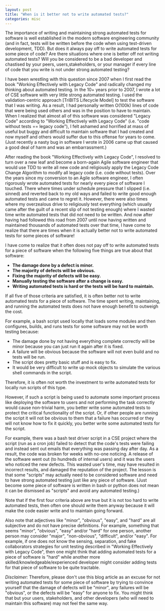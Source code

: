 ```yaml
---
layout: post
title: "When is it better not to write automated tests?"
categories: misc
---
```


The importance of writing and maintaining strong automated tests for software is well established in the modern software engineering community (and in fact, tests will be written before the code when using test-driven development, TDD).
But does it always pay off to write automated tests for some piece of code?
Are there situations where one is better off not writing automated tests?
Will you be considered to be a bad developer and chastised by your peers, users,stakeholders, or your manager if every line of code that you write is not under strong automated testing?

I have been wrestling with this question since 2007 when I first read the book "Working Effectively with Legacy Code" and radically changed my thinking about automated testing.
In the 10+ years prior to 2007, I wrote a lot of CSE software with very little strong automated testing.
I used the validation-centric approach [TriBITS Lifecycle Model] to test the software that I was writing.
As a result, I had personally written O(100k) lines of code that were being used others and was in the position to have to maintain.
When I realized that almost all of this software was considered "Legacy Code" according to "Working Effectively with Legacy Code" (i.e. "code without tests == legacy code"), I felt ashamed and horrified at mass of useful but buggy and difficult to maintain software that I had created and now myself and others would suffer due to this offense for years to come.  (Just recently a nasty bug in software I wrote in 2006 came up that caused a good deal of harm and was an embarrassment.)

After reading the book "Working Effectively with Legacy Code", I resolved to turn over a new leaf and become a born-again Agile software engineer that would use TDD to write all new code and religiously apply the Legacy Code Change Algorithm to modify all legacy code (i.e. code without tests).
Over the years since my conversion to an Agile software engineer, I often rigorously wrote automated tests for nearly every piece of software I touched.
There where times  under schedule pressure that I slipped (i.e. sinned) and reverted back to my old ways and failed to write good enough automated tests and came to regret it.
However, there were also times where my overzealous drive to religiously test everything (which usually came after the guilt of a recent slip of not testing enough) where I wasted time write automated tests that did not need to be written.
And now after having had followed this road from 2007 until now having written and maintained thousands of automated tests over that time, I have come to realize that there are times when it is actually better not to write automated tests for some pieces of software!

I have come to realize that it often does not pay off to write automated tests for a piece of software when the following five things are true about that software:

* **The damage done by a defect is minor.**
* **The majority of defects will be obvious.**
* **Fixing the majority of defects will be easy.**
* **Manually testing the software after a change is easy.**
* **Writing automated tests is hard or the tests will be hard to maintain.**

If all five of those criteria are satisfied, it is often better not to write automated tests for a piece of software.
The time spent writing, maintaining, and running the automated tests does not have enough benefit to outweigh the cost.

For example, a bash script used locally that loads some modules and then configures, builds, and runs tests for some software may not be worth testing because:

* The damage done by not having everything complete correctly will be minor because you can just run it again after it is fixed.
* A failure will be obvious because the software will not even build and no tests will be run.
* The script does pretty basic stuff and is easy to fix.
* It would be very difficult to write up mock objects to simulate the various shell commands in the script.

Therefore, it is often not worth the investment to write automated tests for locally run scripts of this type.

However, if such a script is being used to automate some important process like deploying the software to users and not performing the task correctly would cause non-trivial harm, you better write some automated tests to protect the critical functionality of the script.
Or, if other people are running the script it will not be obvious to them that a failure has occurred or they will not know how to fix it quickly, you better write some automated tests for the script.

For example, there was a bash test driver script in a CSE project where the script (run as a cron job) failed to detect that the code's tests were failing and instead sent out emails that everything was passing day after day.
As a result, the code was broken for weeks with no-one noticing.
A release of the software went out (to hundreds of internal users) and it was the users who noticed the new defects.
This wasted user's time, may have resulted in incorrect results, and damaged the reputation of the project.
The lesson is that some "scripts" may actually need to be considered software and need to have strong automated testing just like any piece of software.  (Just become some piece of software is written in bash or python does not mean it can be dismissed as "scripts" and avoid any automated testing.)

Note that if the first four criteria above are true but it is not too hard to write automated tests, then often one should write them anyway because it will make the code easier write and to maintain going forward.

Also note that adjectives like "minor", "obvious", "easy", and "hard" are all subjective and do not have precise definitions.
For example, something that seems "minor", "obvious", "easy" and/or "hard" for one person, another person may consider "major", "non-obvious", "difficult", and/or "easy".
For example, if one does not know the sensing, separation, and fake collaborators strategies for unit testing described in "Working Effectively with Legacy Code", then one might think that adding automated tests for a piece of software is "hard" while another more skilled/knowledgeable/experienced developer might consider adding tests for that piece of software to be quite tractable.

*Disclaimer:* Therefore, please don't use this blog article as an excuse for not writing automated tests for some piece of software by trying to convince yourself that the damage of defects will be "minor", any failures will be "obvious", or the defects will be "easy" for anyone to fix.
You might think that but your users, stakeholders, and other developers (who will need to maintain this software) may not feel the same way.
